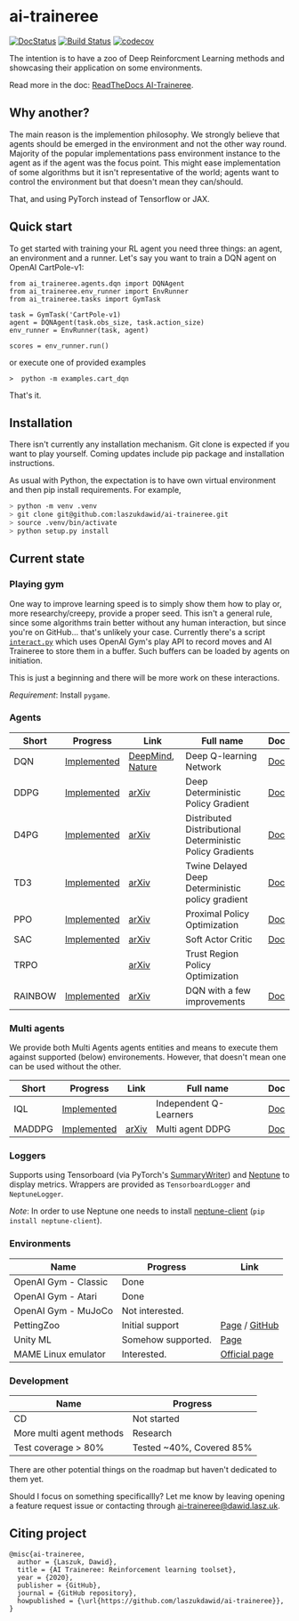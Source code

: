 # ai-traineree
[![DocStatus](https://readthedocs.org/projects/ai-traineree/badge/?version=latest)](https://ai-traineree.readthedocs.io/)
[![Build Status](https://travis-ci.com/laszukdawid/ai-traineree.svg?branch=master)](https://travis-ci.com/laszukdawid/ai-traineree)
[![codecov](https://codecov.io/gh/laszukdawid/ai-traineree/branch/master/graph/badge.svg?token=S62DK7HPYA)](https://codecov.io/gh/laszukdawid/ai-traineree)

The intention is to have a zoo of Deep Reinforcment Learning methods and showcasing their application on some environments.

Read more in the doc: [ReadTheDocs AI-Traineree](https://ai-traineree.readthedocs.io/).

## Why another?

The main reason is the implemention philosophy.
We strongly believe that agents should be emerged in the environment and not the other way round.
Majority of the popular implementations pass environment instance to the agent as if the agent was the focus point.
This might ease implementation of some algorithms but it isn't representative of the world;
agents want to control the environment but that doesn't mean they can/should.

That, and using PyTorch instead of Tensorflow or JAX.

## Quick start

To get started with training your RL agent you need three things: an agent, an environment and a runner. Let's say you want to train a DQN agent on OpenAI CartPole-v1:
```
from ai_traineree.agents.dqn import DQNAgent
from ai_traineree.env_runner import EnvRunner
from ai_traineree.tasks import GymTask

task = GymTask('CartPole-v1)
agent = DQNAgent(task.obs_size, task.action_size)
env_runner = EnvRunner(task, agent)

scores = env_runner.run()
```
or execute one of provided examples
```
>  python -m examples.cart_dqn
```

That's it.

## Installation

There isn't currently any installation mechanism. Git clone is expected if you want to play yourself. Coming updates include pip package and installation instructions.

As usual with Python, the expectation is to have own virtual environment and then pip install requirements. For example,
```bash
> python -m venv .venv
> git clone git@github.com:laszukdawid/ai-traineree.git
> source .venv/bin/activate
> python setup.py install
```

## Current state

### Playing gym
One way to improve learning speed is to simply show them how to play or, more researchy/creepy, provide a proper seed.
This isn't a general rule, since some algorithms train better without any human interaction, but since you're on GitHub... that's unlikely your case.
Currently there's a script [`interact.py`](scripts/interact.py) which uses OpenAI Gym's play API to record moves and AI Traineree to store them
in a buffer. Such buffers can be loaded by agents on initiation.

This is just a beginning and there will be more work on these interactions.

*Requirement*: Install `pygame`.

### Agents

| Short | Progress | Link | Full name | Doc |
|-------|----------|------|-----------|-----|
| DQN  | [Implemented](ai_traineree/agents/dqn.py) | [DeepMind](https://deepmind.com/research/publications/human-level-control-through-deep-reinforcement-learning), [Nature](https://www.nature.com/articles/nature14236)| Deep Q-learning Network  | [Doc](https://ai-traineree.readthedocs.io/en/latest/agents.html#dqn)
| DDPG | [Implemented](ai_traineree/agents/ddpg.py) | [arXiv](https://arxiv.org/abs/1509.02971) | Deep Deterministic Policy Gradient | [Doc](https://ai-traineree.readthedocs.io/en/latest/agents.html#ddpg)
| D4PG | [Implemented](ai_traineree/agents/d4pg.py) | [arXiv](https://arxiv.org/abs/1804.08617) | Distributed Distributional Deterministic Policy Gradients | [Doc](https://ai-traineree.readthedocs.io/en/latest/agents.html#d4pg)
| TD3 | [Implemented](ai_traineree/agents/td3.py) | [arXiv](https://arxiv.org/abs/1802.09477) | Twine Delayed Deep Deterministic policy gradient | [Doc](https://ai-traineree.readthedocs.io/en/latest/agents.html#td3)
| PPO | [Implemented](ai_traineree/agents/ppo.py) | [arXiv](https://arxiv.org/abs/1707.06347) | Proximal Policy Optimization |[Doc](https://ai-traineree.readthedocs.io/en/latest/agents.html#ppo)
| SAC | [Implemented](ai_traineree/agents/sac.py) | [arXiv](https://arxiv.org/abs/1801.01290) | Soft Actor Critic |[Doc](https://ai-traineree.readthedocs.io/en/latest/agents.html#sac)
| TRPO | | [arXiv](https://arxiv.org/abs/1502.05477) | Trust Region Policy Optimization |
| RAINBOW | [Implemented](ai_traineree/agents/rainbow.py) | [arXiv](https://arxiv.org/abs/1710.02298) | DQN with a few improvements |[Doc](https://ai-traineree.readthedocs.io/en/latest/agents.html#rainbow)

### Multi agents

We provide both Multi Agents agents entities and means to execute them against supported (below) environements.
However, that doesn't mean one can be used without the other.

| Short | Progress | Link | Full name | Doc |
|-------|----------|------|-----------|-----|
| IQL | [Implemented](ai_traineree/multi_agent/iql.py) | | Independent Q-Learners|[Doc](https://ai-traineree.readthedocs.io/en/latest/multi_agent.html#iql)
| MADDPG | [Implemented](ai_traineree/multi_agent/maddpg.py) | [arXiv](https://arxiv.org/abs/1706.02275) | Multi agent DDPG |[Doc](https://ai-traineree.readthedocs.io/en/latest/multi_agent.html#maddpg)

### Loggers

Supports using Tensorboard (via PyTorch's [SummaryWriter](https://pytorch.org/docs/stable/tensorboard.html)) and [Neptune](https://neptune.ai) to display metrics. Wrappers are provided as `TensorboardLogger` and `NeptuneLogger`.

*Note*: In order to use Neptune one needs to install [neptune-client](https://pypi.org/project/neptune-client/) (`pip install neptune-client`).

### Environments

| Name | Progress | Link |
|------|----------|------|
| OpenAI Gym - Classic | Done |
| OpenAI Gym - Atari | Done |
| OpenAI Gym - MuJoCo | Not interested. |
| PettingZoo | Initial support | [Page](https://www.pettingzoo.ml/) / [GitHub](https://github.com/PettingZoo-Team/PettingZoo) |
| Unity ML | Somehow supported. | [Page](https://unity3d.com/machine-learning)
| MAME Linux emulator | Interested. | [Official page](https://www.mamedev.org/)

### Development

| Name | Progress |
|------|----------|
| CD | Not started |
| More multi agent methods | Research |
| Test coverage > 80% | Tested ~40%, Covered 85% |

There are other potential things on the roadmap but haven't dedicated to them yet. 

Should I focus on something specificallly? Let me know by leaving opening a feature request issue or contacting through [ai-traineree@dawid.lasz.uk](mailto:ai-traineree@dawid.lasz.uk).


## Citing project

```
@misc{ai-traineree,
  author = {Laszuk, Dawid},
  title = {AI Traineree: Reinforcement learning toolset},
  year = {2020},
  publisher = {GitHub},
  journal = {GitHub repository},
  howpublished = {\url{https://github.com/laszukdawid/ai-traineree}},
}
```
